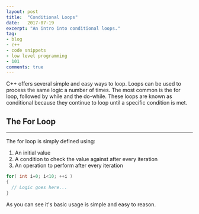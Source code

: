 ```yaml
---
layout: post
title:  "Conditional Loops"
date:   2017-07-19
excerpt: "An intro into conditional loops."
tag:
- blog 
- c++
- code snippets
- low level programming
- 101
comments: true
---
```


C++ offers several simple and easy ways to loop. Loops can be used to process the same logic a number of times. The most common is the for loop, followed by while and the do-while. These loops are known as conditional because they continue to loop until a specific condition is met.

## The For Loop
-----

The for loop is simply defined using:
1. An initial value
2. A condition to check the value against after every iteration
3. An operation to perform after every iteration

```C++ 
for( int i=0; i<10; ++i )
{
  // Logic goes here...
}
```

As you can see it's basic usage is simple and easy to reason. 
